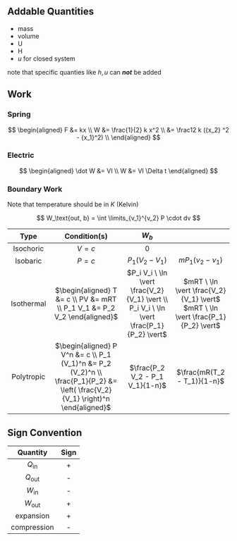 ## Addable Quantities

- mass
- volume
- U
- H
- $u$ for closed system

note that specific quanties like $h, u$ can ***not*** be added

## Work

### Spring

$$
\begin{aligned}
F &= kx \\
W &= \frac{1}{2} k x^2 \\
&= \frac12 k ({x_2} ^2 - {x_1}^2) \\
\end{aligned}
$$

### Electric

$$
\begin{aligned}
\dot W &= VI \\
W &= VI \Delta t
\end{aligned}
$$

### Boundary Work

Note that temperature should be in $K$ (Kelvin)

$$
W_\text{out, b} = \int \limits_{v_1}^{v_2} P \cdot dv
$$

|    Type    |                         Condition(s)                         |                            $W_b$                             |                                                              |
| :--------: | :----------------------------------------------------------: | :----------------------------------------------------------: | :----------------------------------------------------------: |
| Isochoric  |                           $V = c$                            |                             $0$                              |                                                              |
|  Isobaric  |                           $P = c$                            |                       $P_1(V_2 - V_1)$                       |                    $mP_1(\nu_2 - \nu_1)$                     |
| Isothermal | $\begin{aligned} T &= c \\ PV &= mRT \\ P_1 V_1 &= P_2 V_2 \end{aligned}$ | $P_i V_i \ \ln \vert  \frac{V_2}{V_1} \vert  \\ P_i V_i \ \ln \vert  \frac{P_1}{P_2} \vert$ | $mRT \ \ln \vert  \frac{V_2}{V_1} \vert$ <br /> $mRT \ \ln \vert  \frac{P_1}{P_2}  \vert$ |
| Polytropic | $\begin{aligned} P V^n &= c \\ P_1 (V_1)^n &= P_2 (V_2)^n \\ \frac{P_1}{P_2} &= \left( \frac{V_2}{V_1} \right)^n  \end{aligned}$ | $\frac{P_2 V_2 - P_1 V_1}{1-n}$ | $\frac{mR(T_2 - T_1)}{1-n}$ |

## Sign Convention

|    Quantity    | Sign |
| :------------: | :--: |
| $Q_\text{in}$  |  +   |
| $Q_\text{out}$ |    -   |
| $W_\text{in}$  |    -   |
| $W_\text{out}$ |  +   |
|   expansion    |  +   |
|  compression   |    -   |


